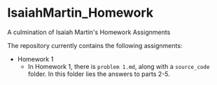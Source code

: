 # IsaiahMartin_Homework
A culmination of Isaiah Martin's Homework Assignments

The repository currently contains the following assignments:
* Homework 1
  * In Homework 1, there is `problem 1.md`, along with a `source_code` folder. In this folder lies the answers to parts 2-5.
